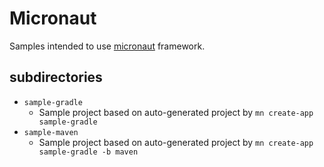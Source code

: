# Micronaut

Samples intended to use [micronaut](https://micronaut.io/) framework.

## subdirectories

- `sample-gradle`
    - Sample project based on auto-generated project by `mn create-app sample-gradle`
- `sample-maven`
    - Sample project based on auto-generated project by `mn create-app sample-gradle -b maven`

